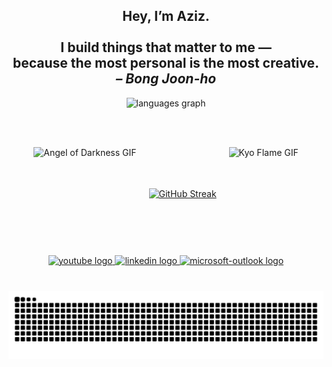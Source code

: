 <h2 align="center">
  Hey, I’m Aziz.<br><br>
  I build things that matter to me —<br>
  because the most personal is the most creative.<br>
  <em>– Bong Joon-ho</em>
</h2>

<div align="center">

  <img src="https://github-readme-stats.vercel.app/api/top-langs?username=AzizMtg&locale=en&hide_title=false&layout=compact&card_width=320&langs_count=5&theme=dracula&hide_border=false" height="150" alt="languages graph" />

  <br><br>

  <div style="display: flex; align-items: center; justify-content: center; gap: 20px;">
    <img src="https://github.com/user-attachments/assets/373fe2a5-3a9e-44e9-906b-f9263bac3d42" height="150" alt="Angel of Darkness GIF" />
    
   <a href="https://git.io/streak-stats">
    <img src="https://streak-stats.demolab.com/?user=AzizMtg&theme=dracula&hide_border=false" height="150" alt="GitHub Streak" />
    </a>
    
   <img src="https://github.com/user-attachments/assets/c96b62a3-c956-4c23-9903-990c4559c3b5" height="150" alt="Kyo Flame GIF" />
  </div>

</div>



###

###


###

<div align="center">
  <a href="https://www.youtube.com/channel/UCsuQ14oVdSj2ZAsWrXlbTHw" target="_blank">
    <img src="https://img.shields.io/static/v1?message=Youtube&logo=youtube&label=&color=FF0000&logoColor=white&labelColor=&style=for-the-badge" height="35" alt="youtube logo"  />
  </a>
  <a href="https://www.linkedin.com/in/mohamedazizmaatoug/" target="_blank">
    <img src="https://img.shields.io/static/v1?message=LinkedIn&logo=linkedin&label=&color=0077B5&logoColor=white&labelColor=&style=for-the-badge" height="35" alt="linkedin logo"  />
  </a>
  <a href="mohamedaziz.maatoug@esprit.tn" target="_blank">
    <img src="https://img.shields.io/static/v1?message=Outlook&logo=microsoft-outlook&label=&color=0078D4&logoColor=white&labelColor=&style=for-the-badge" height="35" alt="microsoft-outlook logo"  />
  </a>
</div>

###

<br clear="both">

<img src="https://raw.githubusercontent.com/AzizMtg/AzizMtg/output/snake.svg" alt="Snake animation" />

###
